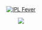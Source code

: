 <div align="center">
  <a href="#"><picture>
    <img alt="IPL Fever" src="https://github.com/KARTHIK-RAO-4572/GitHub-Images/blob/main/IPL_Fever_GitHub_Logo.png?raw=true">
  </picture></a>

![](https://i.ibb.co/sJ7RhGG/image-41.png)

</div>
